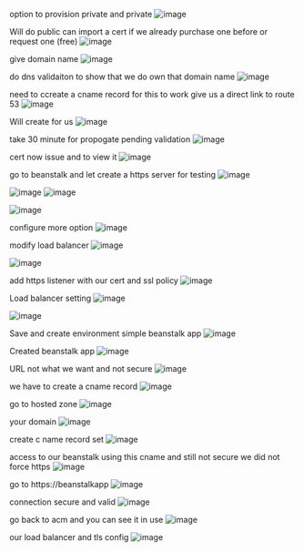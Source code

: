 option to provision private and private
![image](https://github.com/VietTheBarbarian/AWS-Security-Stuff/assets/56415307/48d21b18-8eac-42bc-9827-8893500e039b)

Will do public 
can import a cert if we already purchase one before
or 
request one (free)
![image](https://github.com/VietTheBarbarian/AWS-Security-Stuff/assets/56415307/aae6d607-1c12-4664-bdaf-be0b81c53fb5)

give domain name
![image](https://github.com/VietTheBarbarian/AWS-Security-Stuff/assets/56415307/faab0647-c956-48f9-bcd7-b9e8ade3a0d9)

do dns validaiton to show that we do own that domain name 
![image](https://github.com/VietTheBarbarian/AWS-Security-Stuff/assets/56415307/2d3a7a6a-94cd-47f0-9a90-15579d4cf8f6)

need to ccreate a cname record for this to work
give us a direct link to route 53
![image](https://github.com/VietTheBarbarian/AWS-Security-Stuff/assets/56415307/651280be-bba6-4d59-a53f-179c5bab57c7)

Will create for us
![image](https://github.com/VietTheBarbarian/AWS-Security-Stuff/assets/56415307/ea37a3c0-4df6-4df9-b011-df22dd719612)

take 30 minute for propogate 
pending validation
![image](https://github.com/VietTheBarbarian/AWS-Security-Stuff/assets/56415307/f2f49e9a-5f1e-4a57-ab83-295ed03ddabb)

cert now issue and to view it 
![image](https://github.com/VietTheBarbarian/AWS-Security-Stuff/assets/56415307/dd73305b-63c3-46e4-975f-81c227a4ad7d)

go to beanstalk and let create a https server for testing
![image](https://github.com/VietTheBarbarian/AWS-Security-Stuff/assets/56415307/8d9c556d-b931-4973-8e12-89a2cc876b9b)

![image](https://github.com/VietTheBarbarian/AWS-Security-Stuff/assets/56415307/21cc52a9-0641-425d-ba9b-67ad4994dc7e)
![image](https://github.com/VietTheBarbarian/AWS-Security-Stuff/assets/56415307/1a10b190-bf3e-470f-b5bb-92fec7cdf71b)

![image](https://github.com/VietTheBarbarian/AWS-Security-Stuff/assets/56415307/cf1464e3-4dcd-441a-8f56-cd53ad37925e)

configure more option
![image](https://github.com/VietTheBarbarian/AWS-Security-Stuff/assets/56415307/fc883452-8fec-4c41-bb3c-4760f03500bd)

modify load balancer
![image](https://github.com/VietTheBarbarian/AWS-Security-Stuff/assets/56415307/b6ef78d0-e98e-400b-94a7-e8e64aa4c56e)

![image](https://github.com/VietTheBarbarian/AWS-Security-Stuff/assets/56415307/34fbe897-09f1-4c9f-a577-7efd29c015f6)

add https listener with our cert and ssl policy 
![image](https://github.com/VietTheBarbarian/AWS-Security-Stuff/assets/56415307/76d9bc3e-f398-4dbe-aa2a-d52ad750c19c)

Load balancer setting 
![image](https://github.com/VietTheBarbarian/AWS-Security-Stuff/assets/56415307/eae43c08-bf82-45fa-af2b-08a45e6237dd)

![image](https://github.com/VietTheBarbarian/AWS-Security-Stuff/assets/56415307/47802920-4216-4328-8d3e-552702fe8cb5)

Save and create environment 
simple beanstalk app
![image](https://github.com/VietTheBarbarian/AWS-Security-Stuff/assets/56415307/d652c030-7cb9-456a-960b-f9242daac9be)

Created beanstalk app
![image](https://github.com/VietTheBarbarian/AWS-Security-Stuff/assets/56415307/71a2c38d-2e8b-4d53-a0b5-8ec64a53514d)

URL not what we want and not secure
![image](https://github.com/VietTheBarbarian/AWS-Security-Stuff/assets/56415307/b096bfda-b846-4332-9bca-322465ff6aaf)

we have to create a cname record 
![image](https://github.com/VietTheBarbarian/AWS-Security-Stuff/assets/56415307/a75b5290-acd2-4689-93ba-c1f3356312dc)

go to hosted zone
![image](https://github.com/VietTheBarbarian/AWS-Security-Stuff/assets/56415307/e0ff868f-840c-489e-9391-c4df5622a15e)

your domain
![image](https://github.com/VietTheBarbarian/AWS-Security-Stuff/assets/56415307/2a9d46b1-81a6-40a6-92f4-7c2306e1d087)

create c name record set
![image](https://github.com/VietTheBarbarian/AWS-Security-Stuff/assets/56415307/26594131-7823-40af-b6b3-a9522ee024d7)

access to our beanstalk using this cname and still not secure
we did not force https
![image](https://github.com/VietTheBarbarian/AWS-Security-Stuff/assets/56415307/e9275cc0-341b-4320-8874-cc8ed514dd1a)

go to https://beanstalkapp
![image](https://github.com/VietTheBarbarian/AWS-Security-Stuff/assets/56415307/3b0ec3cf-a879-4331-9b78-cefc22a17702)

connection secure and valid
![image](https://github.com/VietTheBarbarian/AWS-Security-Stuff/assets/56415307/c7e42d4a-afbb-4575-b182-30cec0bf258e)

go back to acm and you can see it in use
![image](https://github.com/VietTheBarbarian/AWS-Security-Stuff/assets/56415307/920e8136-7e76-4903-b35b-d9d5e9ca2a52)

our load balancer and tls config
![image](https://github.com/VietTheBarbarian/AWS-Security-Stuff/assets/56415307/3210a62c-d324-4c82-a647-ac7284b453c6)

